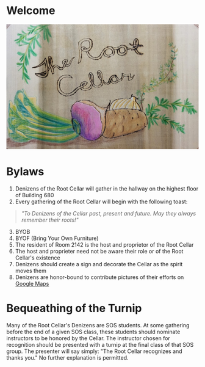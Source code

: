 # Welcome

![Welcome to the Root Cellar](images/The_Root_Cellar.png)

# Bylaws

1. Denizens of the Root Cellar will gather in the hallway on the highest floor of Building 680
2. Every gathering of the Root Cellar will begin with the following toast:
> *"To Denizens of the Cellar past, present and future. May they always remember their roots!"*

3. BYOB
4. BYOF (Bring Your Own Furniture)
5. The resident of Room 2142 is the host and proprietor of the Root Cellar
6. The host and proprieter need not be aware their role or of the Root Cellar's existence
7. Denizens should create a sign and decorate the Cellar as the spirit moves them
8. Denizens are honor-bound to contribute pictures of their efforts on <a href="https://goo.gl/maps/diqp7D8vkK1mAk146">Google Maps</a>

# Bequeathing of the Turnip

Many of the Root Cellar's Denizens are SOS students. At some gathering before the end of a given SOS class, these students should nominate instructors to be honored by the Cellar. The instructor chosen for recognition should be presented with a turnip at the final class of that SOS group. The presenter will say simply: "The Root Cellar recognizes and thanks you." No further explanation is permitted.
